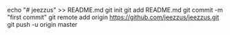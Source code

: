 echo "# jeezzus" >> README.md
git init
git add README.md
git commit -m "first commit"
git remote add origin https://github.com/jeezzus/jeezzus.git
git push -u origin master
